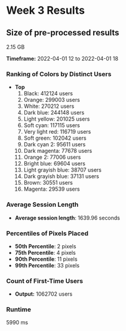 # Week 3 Results

## Size of pre-processed results
2.15 GB

**Timeframe:** 2022-04-01 12 to 2022-04-01 18

### Ranking of Colors by Distinct Users
- **Top**
  1. Black: 412124 users
  2. Orange: 299003 users
  3. White: 270212 users
  4. Dark blue: 244148 users
  5. Light yellow: 201025 users
  6. Soft cyan: 117115 users
  7. Very light red: 116719 users
  8. Soft green: 102042 users
  9. Dark cyan 2: 95611 users
  10. Dark magenta: 77678 users
  11. Orange 2: 77006 users
  12. Bright blue: 69604 users
  13. Light grayish blue: 38707 users
  14. Dark grayish blue: 37131 users
  15. Brown: 30551 users
  16. Magenta: 29539 users

### Average Session Length
- **Average session length**: 1639.96 seconds

### Percentiles of Pixels Placed
- **50th Percentile**: 2 pixels
- **75th Percentile**: 4 pixels
- **90th Percentile**: 11 pixels
- **99th Percentile**: 33 pixels

### Count of First-Time Users
- **Output:** 1062702 users

### Runtime 
5990 ms
